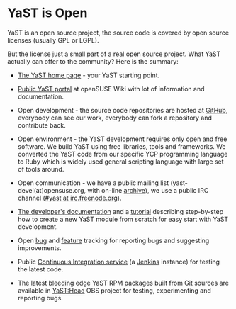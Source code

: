YaST is Open
============

YaST is an open source project, the source code is covered by open source
licenses (usually GPL or LGPL).

But the license just a small part of a real open source project. What YaST
actually can offer to the community? Here is the summary:


- [The YaST home page](http://yast.github.io/) - your YaST starting point.

- [Public YaST portal](https://en.opensuse.org/Portal:YaST) at openSUSE Wiki with
  lot of information and documentation.

- Open development - the source code repositories are hosted at
  [GitHub](https://github.com/yast), everybody can see our work, everybody can
  fork a repository and contribute back.

- Open environment - the YaST development requires only open and free software.
  We build YaST using free libraries, tools and frameworks. We converted the
  YaST code from our specific YCP programming language to Ruby which is widely
  used general scripting language with large set of tools around.

- Open communication - we have a public mailing list
  (yast-devel(at)opensuse.org, with on-line
  [archive](http://lists.opensuse.org/yast-devel)), we use a public IRC channel
  ([#yast at irc.freenode.org](https://webchat.freenode.net/?channels=%23yast)).

- [The developer's documentation](http://yastgithubio.readthedocs.org/en/latest/)
  and a [tutorial](http://yast.github.io/yast-journalctl-tutorial/) describing
  step-by-step how to create a new YaST module from scratch for easy start with
  YaST development.

- Open [bug](https://bugzilla.suse.com) and
  [feature](https://fate.opensuse.org) tracking for reporting bugs and
  suggesting improvements.

- Public [Continuous Integration service](https://ci.opensuse.org/view/Yast/)
  (a [Jenkins](http://jenkins-ci.org/) instance) for testing the latest code.

- The latest bleeding edge YaST RPM packages built from Git sources are
  available in [YaST:Head](https://build.opensuse.org/project/show/YaST:Head)
  OBS project for testing, experimenting and reporting bugs.
